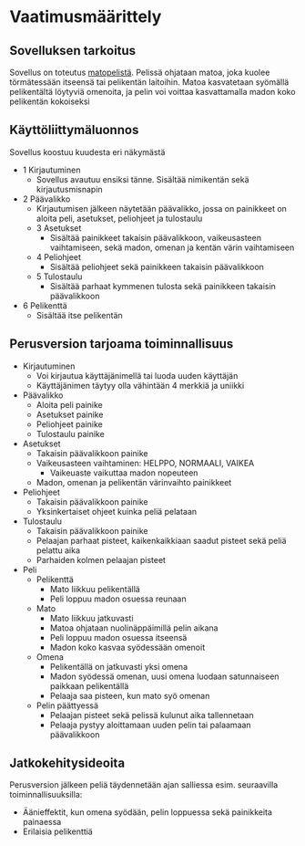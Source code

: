 # Vaatimusmäärittely

## Sovelluksen tarkoitus
Sovellus on toteutus [matopelistä](https://fi.wikipedia.org/wiki/Matopeli).
Pelissä ohjataan matoa, joka kuolee törmätessään itseensä tai pelikentän laitoihin.
Matoa kasvatetaan syömällä pelikentältä löytyviä omenoita,
ja pelin voi voittaa kasvattamalla madon koko pelikentän kokoiseksi

## Käyttöliittymäluonnos
Sovellus koostuu kuudesta eri näkymästä
* 1 Kirjautuminen
  * Sovellus avautuu ensiksi tänne. Sisältää nimikentän sekä kirjautusmisnapin
* 2 Päävalikko
  * Kirjautumisen jälkeen näytetään päävalikko, jossa on painikkeet on aloita peli, asetukset, peliohjeet ja tulostaulu
  * 3 Asetukset
    * Sisältää painikkeet takaisin päävalikkoon, vaikeusasteen vaihtamiseen, sekä madon, omenan ja kentän värin vaihtamiseen
  * 4 Peliohjeet
    * Sisältää peliohjeet sekä painikkeen takaisin päävalikkoon
  * 5 Tulostaulu
    * Sisältää parhaat kymmenen tulosta sekä painikkeen takaisin päävalikkoon
* 6 Pelikenttä
  * Sisältää itse pelikentän

## Perusversion tarjoama toiminnallisuus
  
* Kirjautuminen
  * Voi kirjautua käyttäjänimellä tai luoda uuden käyttäjän
  * Käyttäjänimen täytyy olla vähintään 4 merkkiä ja uniikki
* Päävalikko
  * Aloita peli painike
  * Asetukset painike
  * Peliohjeet painike
  * Tulostaulu painike
* Asetukset
  * Takaisin päävalikkoon painike
  * Vaikeusasteen vaihtaminen: HELPPO, NORMAALI, VAIKEA
    * Vaikeuaste vaikuttaa madon nopeuteen
  * Madon, omenan ja pelikentän värinvaihto painikkeet
* Peliohjeet
  * Takaisin päävalikkoon painike
  * Yksinkertaiset ohjeet kuinka peliä pelataan
* Tulostaulu
  * Takaisin päävalikkoon painike
  * Pelaajan parhaat pisteet, kaikenkaikkiaan saadut pisteet sekä peliä pelattu aika
  * Parhaiden kolmen pelaajan pisteet
* Peli
  * Pelikenttä
    * Mato liikkuu pelikentällä
    * Peli loppuu madon osuessa reunaan
  * Mato
    * Mato liikkuu jatkuvasti
    * Matoa ohjataan nuolinäppäimillä pelin aikana
    * Peli loppuu madon osuessa itseensä
    * Madon koko kasvaa syödessään omenoit
  * Omena
    * Pelikentällä on jatkuvasti yksi omena
    * Madon syödessä omenan, uusi omena luodaan satunnaiseen paikkaan pelikentällä
    * Pelaaja saa pisteen, kun mato syö omenan
  * Pelin päättyessä
    * Pelaajan pisteet sekä pelissä kulunut aika tallennetaan
    * Pelaaja pystyy aloittamaan uuden pelin tai palaamaan päävalikkoon

## Jatkokehitysideoita
Perusversion jälkeen peliä täydennetään ajan salliessa esim. seuraavilla toiminnallisuuksilla:
* Äänieffektit, kun omena syödään, pelin loppuessa sekä painikkeita painaessa
* Erilaisia pelikenttiä